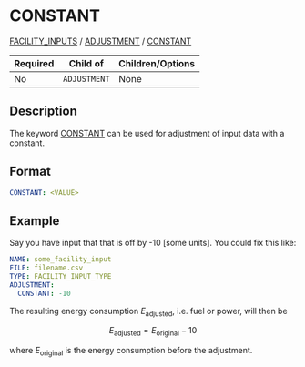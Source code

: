 # CONSTANT

[FACILITY_INPUTS](FACILITY_INPUTS) /
[ADJUSTMENT](ADJUSTMENT) /
[CONSTANT](CONSTANT)

| Required   | Child of                  | Children/Options                   |
|------------|---------------------------|------------------------------------|
| No         | `ADJUSTMENT`              | None                               |

## Description
The keyword [CONSTANT](CONSTANT) can be used for adjustment of input data with a constant.

## Format
~~~~~~~~yaml
CONSTANT: <VALUE>
~~~~~~~~

## Example
Say you have input that that is off by -10 [some units].
You could fix this like:

~~~~~~~~yaml
NAME: some_facility_input
FILE: filename.csv
TYPE: FACILITY_INPUT_TYPE
ADJUSTMENT:
  CONSTANT: -10
~~~~~~~~

The resulting energy consumption $E_\mathrm{adjusted}$, i.e. fuel or power, will then be

$$
E_\mathrm{adjusted} = E_\mathrm{original} - 10
$$

where $E_\mathrm{original}$ is the energy consumption before the adjustment.
